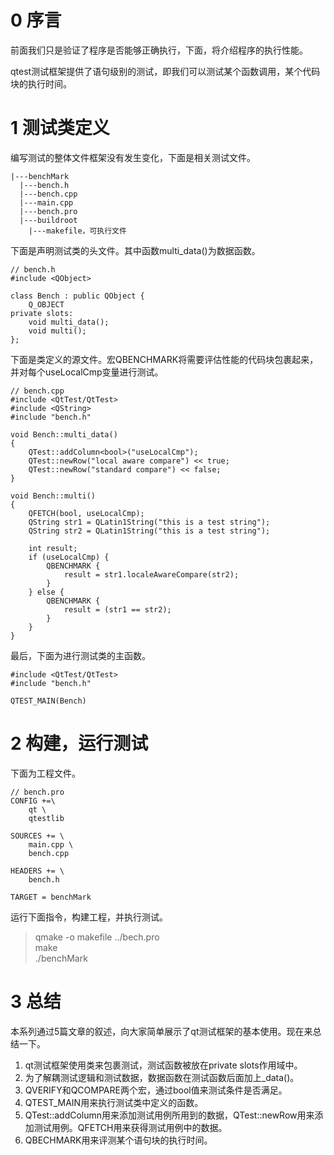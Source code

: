 # 0 序言
前面我们只是验证了程序是否能够正确执行，下面，将介绍程序的执行性能。

qtest测试框架提供了语句级别的测试，即我们可以测试某个函数调用，某个代码块的执行时间。

# 1 测试类定义
编写测试的整体文件框架没有发生变化，下面是相关测试文件。

```
|---benchMark
  |---bench.h
  |---bench.cpp
  |---main.cpp
  |---bench.pro
  |---buildroot
    |---makefile，可执行文件
```

下面是声明测试类的头文件。其中函数multi_data()为数据函数。

```
// bench.h
#include <QObject>

class Bench : public QObject {
    Q_OBJECT
private slots:
    void multi_data();
    void multi();
};
```

下面是类定义的源文件。宏QBENCHMARK将需要评估性能的代码块包裹起来，并对每个useLocalCmp变量进行测试。

```
// bench.cpp
#include <QtTest/QtTest>
#include <QString>
#include "bench.h"

void Bench::multi_data()
{
    QTest::addColumn<bool>("useLocalCmp");
    QTest::newRow("local aware compare") << true;
    QTest::newRow("standard compare") << false;
}

void Bench::multi()
{
    QFETCH(bool, useLocalCmp);
    QString str1 = QLatin1String("this is a test string");
    QString str2 = QLatin1String("this is a test string");

    int result;
    if (useLocalCmp) {
        QBENCHMARK {
            result = str1.localeAwareCompare(str2);
        }
    } else {
        QBENCHMARK {
            result = (str1 == str2);
        }
    }
}
```

最后，下面为进行测试类的主函数。

```
#include <QtTest/QtTest>
#include "bench.h"

QTEST_MAIN(Bench)
```

# 2 构建，运行测试
下面为工程文件。

```
// bench.pro
CONFIG +=\
    qt \
    qtestlib

SOURCES += \
    main.cpp \
    bench.cpp

HEADERS += \
    bench.h

TARGET = benchMark
```

运行下面指令，构建工程，并执行测试。

>qmake -o makefile ../bech.pro   
make   
./benchMark   


# 3 总结
本系列通过5篇文章的叙述，向大家简单展示了qt测试框架的基本使用。现在来总结一下。

1. qt测试框架使用类来包裹测试，测试函数被放在private slots作用域中。
2. 为了解耦测试逻辑和测试数据，数据函数在测试函数后面加上_data()。
3. QVERIFY和QCOMPARE两个宏，通过bool值来测试条件是否满足。
4. QTEST_MAIN用来执行测试类中定义的函数。
5. QTest::addColumn用来添加测试用例所用到的数据，QTest::newRow用来添加测试用例。QFETCH用来获得测试用例中的数据。
6. QBECHMARK用来评测某个语句块的执行时间。
